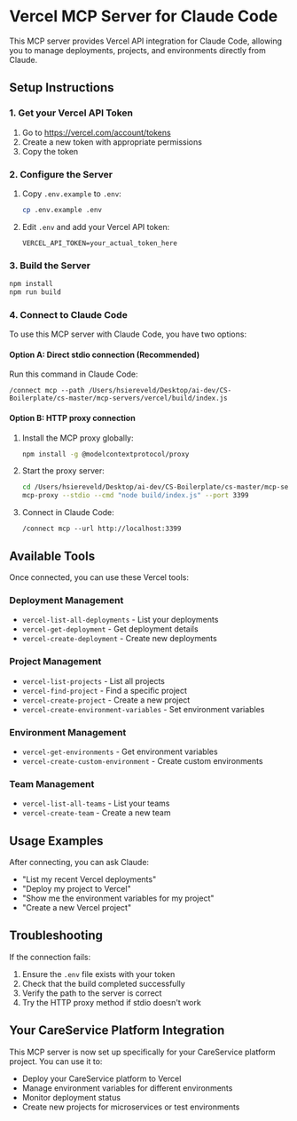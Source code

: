 # Vercel MCP Server for Claude Code

This MCP server provides Vercel API integration for Claude Code, allowing you to manage deployments, projects, and environments directly from Claude.

## Setup Instructions

### 1. Get your Vercel API Token

1. Go to https://vercel.com/account/tokens
2. Create a new token with appropriate permissions
3. Copy the token

### 2. Configure the Server

1. Copy `.env.example` to `.env`:
   ```bash
   cp .env.example .env
   ```

2. Edit `.env` and add your Vercel API token:
   ```
   VERCEL_API_TOKEN=your_actual_token_here
   ```

### 3. Build the Server

```bash
npm install
npm run build
```

### 4. Connect to Claude Code

To use this MCP server with Claude Code, you have two options:

#### Option A: Direct stdio connection (Recommended)

Run this command in Claude Code:
```
/connect mcp --path /Users/hsiereveld/Desktop/ai-dev/CS-Boilerplate/cs-master/mcp-servers/vercel/build/index.js
```

#### Option B: HTTP proxy connection

1. Install the MCP proxy globally:
   ```bash
   npm install -g @modelcontextprotocol/proxy
   ```

2. Start the proxy server:
   ```bash
   cd /Users/hsiereveld/Desktop/ai-dev/CS-Boilerplate/cs-master/mcp-servers/vercel
   mcp-proxy --stdio --cmd "node build/index.js" --port 3399
   ```

3. Connect in Claude Code:
   ```
   /connect mcp --url http://localhost:3399
   ```

## Available Tools

Once connected, you can use these Vercel tools:

### Deployment Management
- `vercel-list-all-deployments` - List your deployments
- `vercel-get-deployment` - Get deployment details
- `vercel-create-deployment` - Create new deployments

### Project Management
- `vercel-list-projects` - List all projects
- `vercel-find-project` - Find a specific project
- `vercel-create-project` - Create a new project
- `vercel-create-environment-variables` - Set environment variables

### Environment Management
- `vercel-get-environments` - Get environment variables
- `vercel-create-custom-environment` - Create custom environments

### Team Management
- `vercel-list-all-teams` - List your teams
- `vercel-create-team` - Create a new team

## Usage Examples

After connecting, you can ask Claude:

- "List my recent Vercel deployments"
- "Deploy my project to Vercel"
- "Show me the environment variables for my project"
- "Create a new Vercel project"

## Troubleshooting

If the connection fails:

1. Ensure the `.env` file exists with your token
2. Check that the build completed successfully
3. Verify the path to the server is correct
4. Try the HTTP proxy method if stdio doesn't work

## Your CareService Platform Integration

This MCP server is now set up specifically for your CareService platform project. You can use it to:

- Deploy your CareService platform to Vercel
- Manage environment variables for different environments
- Monitor deployment status
- Create new projects for microservices or test environments